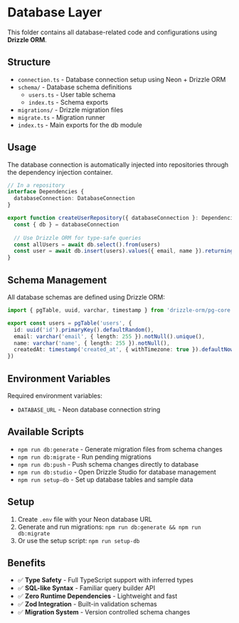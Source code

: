 # Database Layer

This folder contains all database-related code and configurations using **Drizzle ORM**.

## Structure

- `connection.ts` - Database connection setup using Neon + Drizzle ORM
- `schema/` - Database schema definitions
  - `users.ts` - User table schema
  - `index.ts` - Schema exports
- `migrations/` - Drizzle migration files
- `migrate.ts` - Migration runner
- `index.ts` - Main exports for the db module

## Usage

The database connection is automatically injected into repositories through the dependency injection container.

```typescript
// In a repository
interface Dependencies {
  databaseConnection: DatabaseConnection
}

export function createUserRepository({ databaseConnection }: Dependencies): UserRepository {
  const { db } = databaseConnection
  
  // Use Drizzle ORM for type-safe queries
  const allUsers = await db.select().from(users)
  const user = await db.insert(users).values({ email, name }).returning()
}
```

## Schema Management

All database schemas are defined using Drizzle ORM:

```typescript
import { pgTable, uuid, varchar, timestamp } from 'drizzle-orm/pg-core'

export const users = pgTable('users', {
  id: uuid('id').primaryKey().defaultRandom(),
  email: varchar('email', { length: 255 }).notNull().unique(),
  name: varchar('name', { length: 255 }).notNull(),
  createdAt: timestamp('created_at', { withTimezone: true }).defaultNow().notNull(),
})
```

## Environment Variables

Required environment variables:
- `DATABASE_URL` - Neon database connection string

## Available Scripts

- `npm run db:generate` - Generate migration files from schema changes
- `npm run db:migrate` - Run pending migrations  
- `npm run db:push` - Push schema changes directly to database
- `npm run db:studio` - Open Drizzle Studio for database management
- `npm run setup-db` - Set up database tables and sample data

## Setup

1. Create `.env` file with your Neon database URL
2. Generate and run migrations: `npm run db:generate && npm run db:migrate`
3. Or use the setup script: `npm run setup-db`

## Benefits

- ✅ **Type Safety** - Full TypeScript support with inferred types
- ✅ **SQL-like Syntax** - Familiar query builder API
- ✅ **Zero Runtime Dependencies** - Lightweight and fast
- ✅ **Zod Integration** - Built-in validation schemas
- ✅ **Migration System** - Version controlled schema changes

